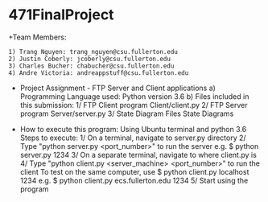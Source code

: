# 471FinalProject

+Team Members:

	1) Trang Nguyen: trang_nguyen@csu.fullerton.edu
	2) Justin Coberly: jcoberly@csu.fullerton.edu
	3) Charles Bucher: chabucher@csu.fullerton.edu
	4) Andre Victoria: andreappstuff@csu.fullerton.edu

+ Project Assignment - FTP Server and Client applications
	a) Programming Language used: Python version 3.6
	b) Files included in this submission:
		1/ FTP Client program		Client/client.py
		2/ FTP Server program		Server/server.py
		3/ State Diagram Files		State Diagrams



+ How to execute this program:
	Using Ubuntu terminal and python 3.6
	 Steps to execute:
		1/ On a terminal, navigate to server.py directory
		2/ Type "python server.py <port_number>" to run the server
		  	 e.g. $ python server.py 1234
		3/ On a separate terminal, navigate to where client.py is
		4/ Type "python client.py <server_machine> <port_number>" to run the client
		   To test on the same computer, use $ python client.py localhost 1234
		  	 e.g. $ python client.py ecs.fullerton.edu 1234
		5/ Start using the program
